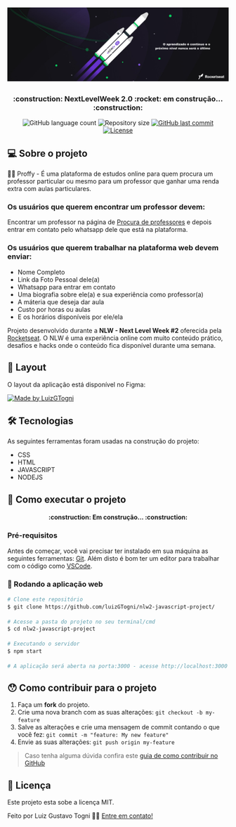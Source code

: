 <h1 align="center">
  <img alt="Logo do projeto" src="./public/images/banners/banner.png" />
  
</h1>

<h3 align="center">
  <strong>:construction: NextLevelWeek 2.0 :rocket: em construção... :construction:</strong>
</h3>

<p align="center">
  <img alt="GitHub language count" src="https://img.shields.io/github/languages/count/LuizGTogni/nlw2-javascript-project?color=%2304D361">

  <img alt="Repository size" src="https://img.shields.io/github/repo-size/LuizGTogni/nlw2-javascript-project">
  
  <a href="https://github.com/LuizGTogni/nlw2-javascript-project/commits/master">
    <img alt="GitHub last commit" src="https://img.shields.io/github/last-commit/LuizGTogni/nlw2-javascript-project">
  </a>
  <a href="https://github.com/luizGTogni/nlw2-javascript-project/blob/master/LICENSE">
    <img alt="License" src="https://img.shields.io/badge/license-MIT-blue">
  </a>
</p>

## 💻 Sobre o projeto

🧑‍🏫 Proffy - É uma plataforma de estudos online para quem procura um professor particular ou mesmo para um professor que ganhar uma renda extra com aulas particulares.

### Os usuários que querem encontrar um professor devem:
Encontrar um professor na página de <a href="https://nlw2-project-javascript.herokuapp.com/" target="_blank">Procura de professores</a> e depois entrar em contato pelo whatsapp dele que está na plataforma.

### Os usuários que querem trabalhar na plataforma web devem enviar:
- Nome Completo
- Link da Foto Pessoal dele(a)
- Whatsapp para entrar em contato
- Uma biografia sobre ele(a) e sua experiência como professor(a)
- A máteria que deseja dar aula
- Custo por horas ou aulas
- E os horários disponíveis por ele/ela

Projeto desenvolvido durante a **NLW - Next Level Week #2** oferecida pela [Rocketseat](https://rocketseat.com.br/).
O NLW é uma experiência online com muito conteúdo prático, desafios e hacks onde o conteúdo fica disponível durante uma semana.

## 🎨 Layout

O layout da aplicação está disponível no Figma:

<a href="https://www.figma.com/file/RMB76rMq2T9VwqBT4B7wmg/Proffy-Web?node-id=0%3A1">
  <img alt="Made by LuizGTogni" src="https://img.shields.io/badge/Acessar%20Layout%20-Figma-%2304D361">
</a>

## 🛠 Tecnologias

As seguintes ferramentas foram usadas na construção do projeto:

- CSS
- HTML
- JAVASCRIPT
- NODEJS

## 🚀 Como executar o projeto

<h4 align="center">
  <strong>:construction: Em construção... :construction:</strong>
</h4>

### Pré-requisitos

Antes de começar, você vai precisar ter instalado em sua máquina as seguintes ferramentas:
[Git](https://git-scm.com). 
Além disto é bom ter um editor para trabalhar com o código como [VSCode](https://code.visualstudio.com/).

### 🧭 Rodando a aplicação web

```bash
# Clone este repositório
$ git clone https://github.com/luizGTogni/nlw2-javascript-project/

# Acesse a pasta do projeto no seu terminal/cmd
$ cd nlw2-javascript-project

# Executando o servidor
$ npm start

# A aplicação será aberta na porta:3000 - acesse http://localhost:3000
```
## 😯 Como contribuir para o projeto

1. Faça um **fork** do projeto.
2. Crie uma nova branch com as suas alterações: `git checkout -b my-feature`
3. Salve as alterações e crie uma mensagem de commit contando o que você fez: `git commit -m "feature: My new feature"`
4. Envie as suas alterações: `git push origin my-feature`
> Caso tenha alguma dúvida confira este [guia de como contribuir no GitHub](https://github.com/firstcontributions/first-contributions)

## 📝 Licença

Este projeto esta sobe a licença MIT.

Feito por Luiz Gustavo Togni 👋🏽 [Entre em contato!](https://www.linkedin.com/in/luizgustavotogni/)
